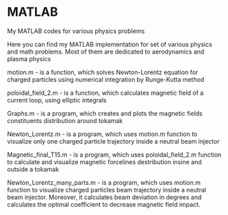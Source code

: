 # MATLAB
My MATLAB codes for various physics problems

Here you can find my MATLAB implementation for set of various physics and math problems. Most of them are dedicated to aerodynamics and plasma physics

motion.m - is a function, which solves Newton-Lorentz equation for charged particles using numerical integration by Runge-Kutta method

poloidal_field_2.m - is a function, which calculates magnetic field of a current loop, using elliptic integrals

Graphs.m - is a program, which creates and plots the magnetic fields constituents distribution around tokamak

Newton_Lorentz.m - is a program, which uses motion.m function to visualize only one charged particle trajectory inside a neutral beam injector

Magnetic_final_T15.m - is a program, which uses poloidal_field_2.m function to calculate and visualize magnetic forcelines destribution insine and outside a tokamak

Newton_Lorentz_many_parts.m - is a program, which uses motion.m function to visualize charged particles beam trajectory inside a neutral beam injector. Moreover, it calculates
beam deviation in degrees and calculates the optimal сoefficient to decrease magnetic field impact.
